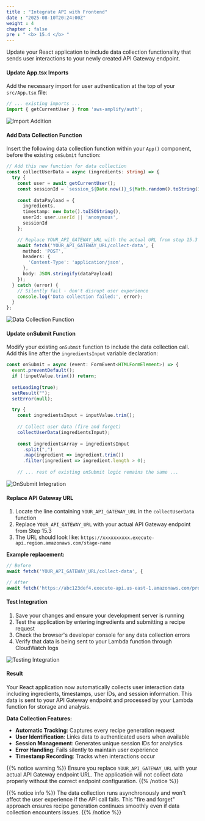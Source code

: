 ```yaml
---
title : "Integrate API with Frontend"
date : "2025-08-10T20:24:00Z"
weight : 4
chapter : false
pre : " <b> 15.4 </b> "
---
```


Update your React application to include data collection functionality that sends user interactions to your newly created API Gateway endpoint.

#### Update App.tsx Imports

Add the necessary import for user authentication at the top of your `src/App.tsx` file:

```typescript
// ... existing imports ...
import { getCurrentUser } from 'aws-amplify/auth';
```

![Import Addition](/images/15/15-14.png?featherlight=false&width=90pc)

#### Add Data Collection Function

Insert the following data collection function within your `App()` component, before the existing `onSubmit` function:

```typescript
// Add this new function for data collection
const collectUserData = async (ingredients: string) => {
  try {
    const user = await getCurrentUser();
    const sessionId = `session_${Date.now()}_${Math.random().toString(36).substr(2, 9)}`;
    
    const dataPayload = {
      ingredients,
      timestamp: new Date().toISOString(),
      userId: user.userId || 'anonymous',
      sessionId
    };

    // Replace YOUR_API_GATEWAY_URL with the actual URL from step 15.3
    await fetch('YOUR_API_GATEWAY_URL/collect-data', {
      method: 'POST',
      headers: {
        'Content-Type': 'application/json',
      },
      body: JSON.stringify(dataPayload)
    });
  } catch (error) {
    // Silently fail - don't disrupt user experience
    console.log('Data collection failed:', error);
  }
};
```

![Data Collection Function](/images/15/15-15.png?featherlight=false&width=90pc)

#### Update onSubmit Function

Modify your existing `onSubmit` function to include the data collection call. Add this line after the `ingredientsInput` variable declaration:

```typescript
const onSubmit = async (event: FormEvent<HTMLFormElement>) => {
  event.preventDefault();
  if (!inputValue.trim()) return;
  
  setLoading(true);
  setResult("");
  setError(null);

  try {
    const ingredientsInput = inputValue.trim();
    
    // Collect user data (fire and forget)
    collectUserData(ingredientsInput);
    
    const ingredientsArray = ingredientsInput
      .split(",")
      .map(ingredient => ingredient.trim())
      .filter(ingredient => ingredient.length > 0);
    
    // ... rest of existing onSubmit logic remains the same ...
```

![OnSubmit Integration](/images/15/15-16.png?featherlight=false&width=90pc)

#### Replace API Gateway URL

1. Locate the line containing `YOUR_API_GATEWAY_URL` in the `collectUserData` function
2. Replace `YOUR_API_GATEWAY_URL` with your actual API Gateway endpoint from Step 15.3
3. The URL should look like: `https://xxxxxxxxxx.execute-api.region.amazonaws.com/stage-name`

**Example replacement:**
```typescript
// Before
await fetch('YOUR_API_GATEWAY_URL/collect-data', {

// After  
await fetch('https://abc123def4.execute-api.us-east-1.amazonaws.com/prod/collect-data', {
```

#### Test Integration

1. Save your changes and ensure your development server is running
2. Test the application by entering ingredients and submitting a recipe request
3. Check the browser's developer console for any data collection errors
4. Verify that data is being sent to your Lambda function through CloudWatch logs

![Testing Integration](/images/15/15-4-5.png?featherlight=false&width=90pc)

#### Result

Your React application now automatically collects user interaction data including ingredients, timestamps, user IDs, and session information. This data is sent to your API Gateway endpoint and processed by your Lambda function for storage and analysis.

**Data Collection Features:**
- **Automatic Tracking**: Captures every recipe generation request
- **User Identification**: Links data to authenticated users when available
- **Session Management**: Generates unique session IDs for analytics
- **Error Handling**: Fails silently to maintain user experience
- **Timestamp Recording**: Tracks when interactions occur

{{% notice warning %}}
Ensure you replace `YOUR_API_GATEWAY_URL` with your actual API Gateway endpoint URL. The application will not collect data properly without the correct endpoint configuration.
{{% /notice %}}

{{% notice info %}}
The data collection runs asynchronously and won't affect the user experience if the API call fails. This "fire and forget" approach ensures recipe generation continues smoothly even if data collection encounters issues.
{{% /notice %}}
